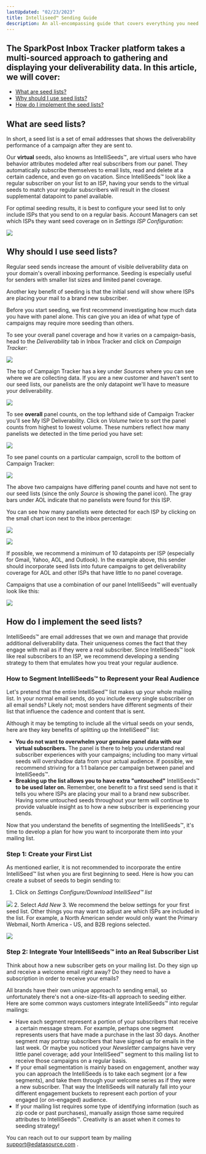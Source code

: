 ```yaml
---
lastUpdated: "02/23/2023"
title: Intelliseed™ Sending Guide
description: An all-encompassing guide that covers everything you need to know about seeding.
---
```


## The SparkPost Inbox Tracker platform takes a multi-sourced approach to gathering and displaying your deliverability data. In this article, we will cover:

* [What are seed lists?](#what-are-seed-lists)
* [Why should I use seed lists?](#why-should-i-use-seed-lists)
* [How do I implement the seed lists?](#how-do-i-implement-the-seed-lists)

## What are seed lists?

 In short, a seed list is a set of email addresses that shows the deliverability performance of a campaign after they are sent to.

 Our **virtual** seeds, also knowns as IntelliSeeds™, are virtual users who have behavior attributes modeled after real subscribers from our panel. They automatically subscribe themselves to email lists, read and delete at a certain cadence, and even go on vacation. Since IntelliSeeds™ look like a regular subscriber on your list to an ISP, having your sends to the virtual seeds to match your regular subscribers will result in the closest supplemental datapoint to panel available.

 For optimal seeding results, it is best to configure your seed list to only include ISPs that you send to on a regular basis. Account Managers can set which ISPs they want seed coverage on in *Settings*  *ISP Configuration*:

![](media/intelliseed_sending_guide/image_0.png)

## Why should I use seed lists?

 Regular seed sends increase the amount of visible deliverability data on your domain's overall inboxing performance. Seeding is especially useful for senders with smaller list sizes and limited panel coverage.

 Another key benefit of seeding is that the initial send will show where ISPs are placing your mail to a brand new subscriber.

 Before you start seeding, we first recommend investigating how much data you have with panel alone. This can give you an idea of what type of campaigns may require more seeding than others.

 To see your overall panel coverage and how it varies on a campaign-basis, head to the *Deliverability* tab in Inbox Tracker and click on *Campaign Tracker*:

![](media/intelliseed_sending_guide/image_1.png)

 The top of Campaign Tracker has a key under *Sources* where you can see where we are collecting data. If you are a new customer and haven't sent to our seed lists, our panelists are the only datapoint we'll have to measure your deliverability.

![](media/intelliseed_sending_guide/image_2.png)

 To see **overall** panel counts, on the top lefthand side of Campaign Tracker you'll see My ISP Deliverability. Click on *Volume* twice to sort the panel counts from highest to lowest volume. These numbers reflect how many panelists we detected in the time period you have set:

![](media/intelliseed_sending_guide/image_3.png)

 To see panel counts on a particular campaign, scroll to the bottom of Campaign Tracker:

![](media/intelliseed_sending_guide/image_4.png)

 The above two campaigns have differing panel counts and have not sent to our seed lists (since the only *Source* is showing the panel icon). The gray bars under AOL indicate that no panelists were found for this ISP.

 You can see how many panelists were detected for each ISP by clicking on the small chart icon next to the inbox percentage:

![](media/intelliseed_sending_guide/image_5.png)

![](media/intelliseed_sending_guide/image_6.png)

 If possible, we recommend a minimum of 10 datapoints per ISP (especially for Gmail, Yahoo, AOL, and Outlook). In the example above, this sender should incorporate seed lists into future campaigns to get deliverability coverage for AOL and other ISPs that have little to no panel coverage.

 Campaigns that use a combination of our panel IntelliSeeds™ will eventually look like this:

![](media/intelliseed_sending_guide/image_7.png)

## How do I implement the seed lists?

 IntelliSeeds™ are email addresses that we own and manage that provide additional deliverability data. Their uniqueness comes the fact that they engage with mail as if they were a real subscriber. Since IntelliSeeds™ look like real subscribers to an ISP, we recommend developing a sending strategy to them that emulates how you treat your regular audience.

### **How to Segment IntelliSeeds™ to Represent your Real Audience**

 Let's pretend that the entire IntelliSeed™ list makes up your whole mailing list. In your normal email sends, do you include every single subscriber on all email sends? Likely not; most senders have different segments of their list that influence the cadence and content that is sent.

 Although it may be tempting to include all the virtual seeds on your sends, here are they key benefits of splitting up the IntelliSeed™ list:

* **You do not want to overwhelm your genuine panel data with our virtual subscribers.** The panel is there to help you understand real subscriber experiences with your campaigns; including too many virtual seeds will overshadow data from your actual audience. If possible, we recommend striving for a 1:1 balance per campaign between panel and IntelliSeeds™.
* **Breaking up the list allows you to have extra "untouched"** IntelliSeeds™ **to be used later on.** Remember, one benefit to a first seed send is that it tells you where ISPs are placing your mail to a brand new subscriber. Having some untouched seeds throughout your term will continue to provide valuable insight as to how a new subscriber is experiencing your sends.

 Now that you understand the benefits of segmenting the IntelliSeeds™, it's time to develop a plan for how you want to incorporate them into your mailing list.

### Step 1: Create your First List

 As mentioned earlier, it is not recommended to incorporate the entire IntelliSeed™ list when you are first beginning to seed. Here is how you can create a subset of seeds to begin sending to:

1. Click on *Settings*  *Configure/Download IntelliSeed™ list* 

![](media/intelliseed_sending_guide/image_8.png)
2. Select *Add New*
3. We recommend the below settings for your first seed list. Other things you may want to adjust are which ISPs are included in the list. For example, a North American sender would only want the Primary Webmail, North America - US, and B2B regions selected.

![](media/intelliseed_sending_guide/image_9.png)

### Step 2: Integrate Your IntelliSeeds™ into an Real Subscriber List

 Think about how a new subscriber gets on your mailing list. Do they sign up and receive a welcome email right away? Do they need to have a subscription in order to receive your emails?

 All brands have their own unique approach to sending email, so unfortunately there's not a one-size-fits-all approach to seeding either. Here are some common ways customers integrate IntelliSeeds™ into regular mailings:

* Have each segment represent a portion of your subscribers that receive a certain message stream. For example, perhaps one segment represents users that have made a purchase in the last 30 days. Another segment may portray subscribers that have signed up for emails in the last week. Or maybe you noticed your *Newsletter* campaigns have very little panel coverage; add your IntelliSeed™ segment to this mailing list to receive those campaigns on a regular basis.
* If your email segmentation is mainly based on engagement, another way you can approach the IntelliSeeds is to take each segment (or a few segments), and take them through your welcome series as if they were a new subscriber. That way the IntelliSeeds will naturally fall into your different engagement buckets to represent each portion of your engaged (or on-engaged) audience.
* If your mailing list requires some type of identifying information (such as zip code or past purchases), manually assign those same required attributes to IntelliSeeds™. Creativity is an asset when it comes to seeding strategy!

 You can reach out to our support team by mailing [support@edatasource.com](mailto:support@edatasource.com) .
